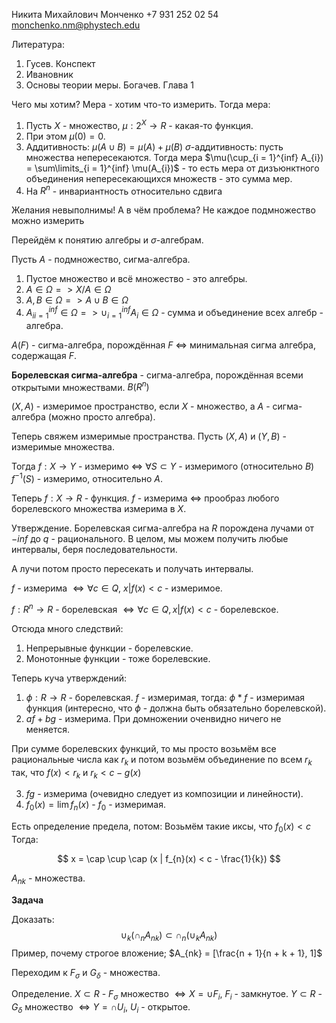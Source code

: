 Никита Михайлович Монченко
+7 931 252 02 54
monchenko.nm@phystech.edu

Литература:
1. Гусев. Конспект
2. Ивановник
3. Основы теории меры. Богачев. Глава 1

Чего мы хотим?
Мера - хотим что-то измерить.
Тогда мера:
1. Пусть $X$ - множество, $\mu: 2^{X} \rightarrow R$ - какая-то функция.
2. При этом $\mu(0) = 0$.
3. Аддитивность: $\mu(A \cup B) = \mu(A) + \mu(B)$
$\sigma$-аддитивность: пусть множества непересекаются.
Тогда мера $\mu(\cup_{i = 1}^{inf} A_{i}) = \sum\limits_{i = 1}^{inf} \mu(A_{i})$ - то есть мера от дизъюнктного объединения непересекающихся множеств - это сумма мер.
4. На $R^{n}$ - инвариантность относительно сдвига

Желания невыполнимы! А в чём проблема? Не каждое подмножество можно измерить

Перейдём к понятию алгебры и $\sigma$-алгебрам.

Пусть $A$ - подмножество, сигма-алгебра.

1. Пустое множество и всё множество - это алгебры.
2. $A \in \Omega => X / A \in \Omega$
3. $A, B \in \Omega => A \cup B \in \Omega$
4. ${A_{i}}_{i=1}^{inf} \in \Omega => \cup_{i=1}^{inf}A_{i}\in \Omega$ - сумма и объединение всех алгебр - алгебра.

$A(F)$ - сигма-алгебра, порождённая $F$ $\iff$ минимальная сигма алгебра, содержащая $F$.

**Борелевская сигма-алгебра** - сигма-алгебра, порождённая всеми открытыми множествами.
$B(R^{n})$

$(X, A)$ - измеримое пространство, если $X$ - множество, а $A$ - сигма-алгебра (можно просто алгебра).

Теперь свяжем измеримые пространства. Пусть $(X, A)$ и $(Y, B)$ - измеримые множества.

Тогда  $f: X \rightarrow Y$ - измеримо $\iff$ $\forall S \subset Y$ - измеримого (относительно $B$) $f^{-1}(S)$ - измеримо, относительно $A$.

Теперь $f: X \rightarrow R$ - функция.
$f$ - измерима $\iff$ прообраз любого борелевского множества измерима в $X$.

Утверждение. Борелевская сигма-алгебра на $R$ порождена лучами от $-inf$ до $q$ - рационального. В целом, мы можем получить любые интервалы, беря последовательности.

А лучи потом просто пересекать и получать интервалы.

$f$ - измерима $\iff \forall c \in Q$, $x | f(x) < c$ - измеримое.

$f: R^{n} \rightarrow R$ - борелевская $\iff \forall c \in Q, x | f(x) < c$ - борелевское.

Отсюда много следствий:

1. Непрерывные функции - борелевские.
2. Монотонные функции - тоже борелевские.

Теперь куча утверждений:

1. $\phi: R \rightarrow R$ - борелевская. $f$ - измеримая, тогда:
$\phi * f$ - измеримая функция (интересно, что $\phi$ - должна быть обязательно борелевской).
2. $af + bg$ - измерима.
При домножении оченвидно ничего не меняется.

При сумме борелевских функций, то мы просто возьмём все рациональные числа как $r_{k}$ и потом возьмём объединение по всем $r_{k}$ так, что $f(x) < r_{k}$ и $r_{k} < c - g(x)$

3. $fg$ - измерима (очевидно следует из композиции и линейности).
4. $f_{0}(x) = \lim f_{n}(x)$ - $f_{0}$ - измеримая.

Есть определение предела, потом:
Возьмём такие иксы, что $f_{0}(x) < c$
Тогда:

$$
x = \cap \cup \cap (x | f_{n}(x) < c - \frac{1}{k})
$$
	
$A_{nk}$ - множества. 

**Задача**

Доказать:
$$
\cup_{k}(\cap_{n} A_{nk})\subset \cap_{n}(\cup_{k}A_{nk})
$$
Пример, почему строгое вложение;
$A_{nk} = [\frac{n + 1}{n + k + 1}, 1]$

Переходим к $F_{\sigma}$ и $G_{\delta}$ - множества.

Определение. $X \subset R$ - $F_{\sigma}$ множество $\iff X = \cup F_{i}$, $F_{i}$ - замкнутое.
$Y \subset R$ - $G_{\delta}$ множество $\iff Y = \cap U_{i}$, $U_{i}$ - открытое.


